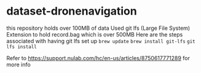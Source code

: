 # dataset-dronenavigation
this repository holds over 100MB of data
Used git lfs (Large File System) Extension to hold record.bag which is over 500MB
Here are the steps associated with having git lfs set up
`brew update`
`brew install git-lfs`
`git lfs install`

Refer to https://support.nulab.com/hc/en-us/articles/8750617771289 for more info
